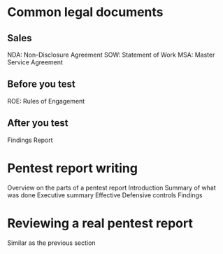 # Common legal documents
## Sales
NDA: Non-Disclosure Agreement
SOW: Statement of Work
MSA: Master Service Agreement
## Before you test
ROE: Rules of Engagement
## After you test
Findings Report
# Pentest report writing
Overview on the parts of a pentest report
Introduction
Summary of what was done
Executive summary
Effective Defensive controls
Findings
# Reviewing a real pentest report
Similar as the previous section
